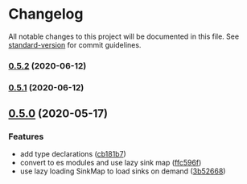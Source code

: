 # Changelog

All notable changes to this project will be documented in this file. See [standard-version](https://github.com/conventional-changelog/standard-version) for commit guidelines.

### [0.5.2](https://github.com/rdf-esm/formats-common/compare/v0.5.1...v0.5.2) (2020-06-12)

### [0.5.1](https://github.com/rdf-esm/formats-common/compare/v0.5.0...v0.5.1) (2020-06-12)

## [0.5.0](https://github.com/rdf-esm/formats-common/compare/v2.1.0...v0.5.0) (2020-05-17)


### Features

* add type declarations ([cb181b7](https://github.com/rdf-esm/formats-common/commit/cb181b70465f26b6402622049c2de88950e6233b))
* convert to es modules and use lazy sink map ([ffc596f](https://github.com/rdf-esm/formats-common/commit/ffc596f1e535d38c014f7e0c87201182303f9fa7))
* use lazy loading SinkMap to load sinks on demand ([3b52668](https://github.com/rdf-esm/formats-common/commit/3b526681c395ff703943339dd6a6e774581b608b))
